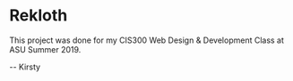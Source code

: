 # Rekloth

This project was done for my CIS300 Web Design & Development Class at ASU Summer 2019.

-- Kirsty
